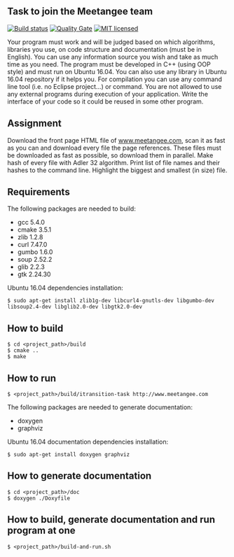 Task to join the Meetangee team
-------------------------------------------------------------------

[![Build status](https://travis-ci.org/chakaponden/itransition-task.svg?branch=dev)](https://travis-ci.org/chakaponden/itransition-task) [![Quality Gate](https://sonarqube.com/api/badges/gate?key=itransition:task:dev)](https://sonarcloud.io/dashboard?id=itransition:task:dev) [![MIT licensed](https://img.shields.io/badge/license-MIT-blue.svg)](./LICENSE)

Your program must work and will be judged based on which algorithms, libraries you use, on code
structure and documentation (must be in English). You can use any information source you wish and take
as much time as you need. The program must be developed in C++ (using OOP style) and must run on
Ubuntu 16.04. You can also use any library in Ubuntu 16.04 repository if it helps you. For compilation you
can use any command line tool (i.e. no Eclipse project...) or command. You are not allowed to use any
external programs during execution of your application. Write the interface of your code so it could be
reused in some other program.

Assignment
----------

Download the front page HTML file of www.meetangee.com, scan it as fast as you can and download
every file the page references. These files must be downloaded as fast as possible, so download them in
parallel. Make hash of every file with Adler 32 algorithm. Print list of file names and their hashes to the
command line. Highlight the biggest and smallest (in size) file.

Requirements
------------

The following packages are needed to build:

* gcc 5.4.0
* cmake 3.5.1
* zlib 1.2.8
* curl 7.47.0
* gumbo 1.6.0
* soup 2.52.2
* glib 2.2.3
* gtk 2.24.30

Ubuntu 16.04 dependencies installation:

    $ sudo apt-get install zlib1g-dev libcurl4-gnutls-dev libgumbo-dev libsoup2.4-dev libglib2.0-dev libgtk2.0-dev

How to build
-------------

	$ cd <project_path>/build
	$ cmake ..
	$ make

How to run
-------------
	$ <project_path>/build/itransition-task http://www.meetangee.com

The following packages are needed to generate documentation:

* doxygen
* graphviz

Ubuntu 16.04 documentation dependencies installation:

    $ sudo apt-get install doxygen graphviz

How to generate documentation
-------------

	$ cd <project_path>/doc
	$ doxygen ./Doxyfile

How to build, generate documentation and run program at one
-------------

	$ <project_path>/build-and-run.sh
